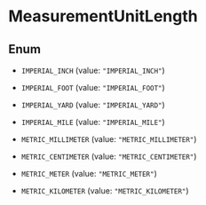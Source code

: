 
# MeasurementUnitLength

## Enum


* `IMPERIAL_INCH` (value: `"IMPERIAL_INCH"`)

* `IMPERIAL_FOOT` (value: `"IMPERIAL_FOOT"`)

* `IMPERIAL_YARD` (value: `"IMPERIAL_YARD"`)

* `IMPERIAL_MILE` (value: `"IMPERIAL_MILE"`)

* `METRIC_MILLIMETER` (value: `"METRIC_MILLIMETER"`)

* `METRIC_CENTIMETER` (value: `"METRIC_CENTIMETER"`)

* `METRIC_METER` (value: `"METRIC_METER"`)

* `METRIC_KILOMETER` (value: `"METRIC_KILOMETER"`)



